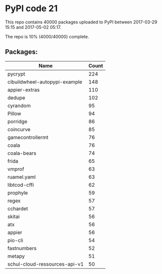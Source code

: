 # PyPI code 21

This repo contains 40000 packages uploaded to PyPI between 
2017-03-29 15:15 and 2017-05-02 05:17.

The repo is 10% (4000/40000) complete.

## Packages:

| Name  | Count |
| ----- | ----- |
| pycrypt | 224 |
| cibuildwheel-autopypi-example | 148 |
| appier-extras | 110 |
| dedupe | 102 |
| cyrandom | 95 |
| Pillow | 94 |
| porridge | 86 |
| coincurve | 85 |
| gamecontrollermt | 76 |
| coala | 76 |
| coala-bears | 74 |
| frida | 65 |
| vmprof | 63 |
| ruamel.yaml | 63 |
| libtcod-cffi | 62 |
| prophyle | 59 |
| regex | 57 |
| cchardet | 57 |
| skitai | 56 |
| atx | 56 |
| appier | 56 |
| pio-cli | 54 |
| fastnumbers | 52 |
| metapy | 51 |
| schul-cloud-ressources-api-v1 | 50 |


